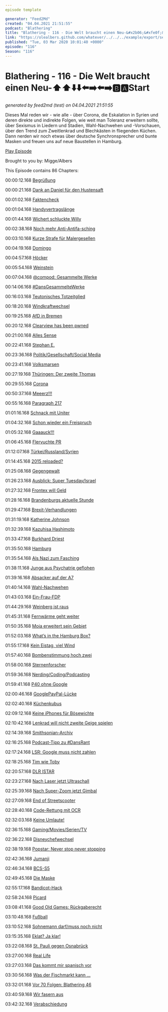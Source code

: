 ```yaml
---
episode template

generator: "Feed2Md"
created: "04.04.2021 21:51:55"
podcast: "Blathering"
title: "Blathering - 116 - Die Welt braucht einen Neu-&#x2b06;&#xfe0f;&#x2b06;&#xfe0f;&#x2b07;&#xfe0f;&#x2b07;&#xfe0f;&#x2b05;&#xfe0f;&#x27a1;&#xfe0f;&#x2b05;&#xfe0f;&#x27a1;&#xfe0f;&#x1f171;&#xfe0f;&#x1f170;&#xfe0f;Start"
link: "https://olealbers.github.com/whatever/../../../example/export/seasons/5/2020/3/Blathering - 116 - Die Welt braucht einen Neu-____________________Start.md"
published: "Tue, 03 Mar 2020 10:01:40 +0000"
episode: "116"
Season: "116"
---
```


# Blathering - 116 - Die Welt braucht einen Neu-&#x2b06;&#xfe0f;&#x2b06;&#xfe0f;&#x2b07;&#xfe0f;&#x2b07;&#xfe0f;&#x2b05;&#xfe0f;&#x27a1;&#xfe0f;&#x2b05;&#xfe0f;&#x27a1;&#xfe0f;&#x1f171;&#xfe0f;&#x1f170;&#xfe0f;Start
_generated by feed2md (test) on 04.04.2021 21:51:55_

Dieses Mal reden wir - wie alle - über Corona, die Eskalation in Syrien und deren direkte und indirekte Folgen, wie weit man Toleranz erweitern sollte, über Sexismus in Liedern und Stadien, Wahl-Nachwehen und -Vorschauen, über den Trend zum Zweitlenkrad und Blechkästen in fliegenden Küchen. Dann nerden wir noch etwas über deutsche Synchronsprecher und bunte Masken und freuen uns auf neue Baustellen in Hamburg.

[Play Episode](https://www.blathering.de/podlove/file/1139/s/feed/c/mp3/blathering_116.mp3)

Brought to you by: Migge/Albers

This Episode contains 86 Chapters:


00:00:12.168 [Begrüßung]()

00:00:21.168 [Dank an Daniel für den Hustensaft](https://twitter.com/DieLabertasche/)

00:01:02.168 [Faktencheck]()

00:01:04.168 [Handyvertragslänge](https://www.golem.de/news/kostenfallen-cdu-blockiert-begrenzung-von-handyvertraegen-auf-ein-jahr-2002-146933.html)

00:01:44.168 [Wichert schluckte Willy](https://www.mopo.de/hamburg/hamburger-pleite-autohaus-so-geht-es-mit-tiedtkes-wichtigster-filiale-weiter-32438440)

00:02:38.168 [Noch mehr Anti-Antifa-sching](https://twitter.com/AuschwitzMuseum/status/1232344591136968706)

00:03:10.168 [Kurze Strafe für Malergesellen](https://twitter.com/ichduersieesBLN/status/1232347965517377536)

00:04:19.168 [Domingo](https://twitter.com/tagesschau/status/1232306216992477184)

00:04:57.168 [Höcker](https://twitter.com/akm0803/status/1232212398364381184)

00:05:54.168 [Weinstein](https://www.deutschlandfunk.de/der-tag-drei-fuer-die-cdu.3415.de.html?dram:article_id=471096)

00:07:04.168 [@compod: Gesammelte Werke](https://twitter.com/search?q=(from%3Acompod)%20(%40blathering_pod)%20until%3A2020-03-03%20since%3A2020-02-25&src=typed_query&f=live)

00:14:06.168 [#DansGesammelteWerke](https://twitter.com/search?q=(from%3Aevildanwallace)%20(%40blathering_pod)%20until%3A2020-03-03%20since%3A2020-02-25&src=typed_query&f=live)

00:16:03.168 [Teutonisches Totzeitglied](https://www.tagesschau.de/inland/terrorzelle-gruppe-s-103.html)

00:18:20.168 [Windkraftwechsel](https://threadreaderapp.com/thread/1230539893656424448.html)

00:19:25.168 [AfD in Bremen](https://twitter.com/GrueneBremen/status/1232630524356780034)

00:20:12.168 [Clearview has been pwned](https://www.buzzfeednews.com/article/ryanmac/clearview-ai-fbi-ice-global-law-enforcement)

00:21:00.168 [Alles Sense](https://de.wikipedia.org/wiki/Alles_Sense)

00:22:41.168 [Stephan E.](https://twitter.com/samelou/status/1233476332320849920)

00:23:36.168 [Politik/Gesellschaft/Social Media]()

00:23:41.168 [Volksmarsen](https://www.hessenschau.de/panorama/16-jaehrige-ersthelferin-aus-volkmarsen,video-115680.html)

00:27:19.168 [Thüringen: Der zweite Thomas](https://www.zeit.de/politik/deutschland/2020-02/thomas-kemmerich-ministerpraesident-thueringen-regierungsarbeit/komplettansicht)

00:29:55.168 [Corona](https://de.wikipedia.org/wiki/SARS-CoV-2)

00:50:37.168 [Meeerz!!!](https://www.rnd.de/politik/merz-schockt-mit-aussage-rechtsradikalismus-mit-grenzkontrollen-bekampfen-7J7IOVPGFVDZLEWXSRJOTDD3QY.html)

00:55:16.168 [Paragraph 217](https://www.deutschlandfunk.de/der-tag-die-freiheit-sich-das-leben-zu-nehmen.3415.de.html?dram:article_id=471167)

01:01:16.168 [Schnack mit Uniter](https://www.t-online.de/nachrichten/deutschland/id_87411240/prueffall-uniter-hannibals-spzialkraefte-verein-traut-sich-aus-der-deckung.html)

01:04:32.168 [Schon wieder ein Freispruch](https://www.spiegel.de/politik/deutschland/sawsan-chebli-youtuber-timm-k-nach-hasskommentaren-vor-gericht-freigesprochen-a-90c56d9c-56e5-4e9b-bdad-3d2981bd2898)

01:05:32.168 [Gaaauck!!!](https://www.welt.de/politik/deutschland/article206222799/Joachim-Gauck-plaediert-fuer-erweiterte-Toleranz-gegenueber-AfD.html)

01:06:45.168 [Flervuchte PR](https://www.welt.de/vermischtes/article206251029/Berlin-Rapper-Fler-beleidigt-Frau-auf-Instagram-Polizei-wittert-Album-PR.html)

01:12:07.168 [Türkei/Russland/Syrien](https://www.merkur.de/politik/tuerkei-idlib-grenze-eu-syrien-soldaten-tote-luftangriff-russland-militaer-erdogan-nato-zr-13562519.html)

01:14:45.168 [2015 reloaded?](https://twitter.com/StefanLeifert/status/1233765025917153280)

01:25:08.168 [Gegengewalt](https://www.lr-online.de/lausitz/weisswasser/staatsschutz-ermittelt-afd-chef-tino-chrupalla-bei-autobrand-in-gablenz-leicht-verletzt-44238579.html)

01:26:23.168 [Ausblick: Super Tuesday/Israel](https://www.tagesschau.de/ausland/us-vorwahl-buttigieg-105.html)

01:27:32.168 [Frontex will Geld](https://netzpolitik.org/2020/frontex-schickt-fragdenstaat-rechnung-ueber-24-000-euro/)

01:28:16.168 [Brandenburgs aktuelle Stunde](https://taz.de/Hanau-Debatte-im-Brandenburger-Landtag/!5666910/)

01:29:47.168 [Brexit-Verhandlungen](https://twitter.com/tagesschau/status/1232997889703632897)

01:31:19.168 [Katherine Johnson](https://de.wikipedia.org/wiki/Katherine_Johnson)

01:32:39.168 [Kazuhisa Hashimoto](https://en.wikipedia.org/wiki/Kazuhisa_Hashimoto)

01:33:47.168 [Burkhard Driest](https://de.wikipedia.org/wiki/Burkhard_Driest)

01:35:50.168 [Hamburg]()

01:35:54.168 [Als Nazi zum Fasching](https://www.radiohamburg.de/Nachrichten/Hamburg-aktuell/Menschen-in-Hamburg/2020/Februar/Als-Nazi-zum-Fasching-Schule-suspendiert-Viertklaessler)

01:38:11.168 [Junge aus Psychatrie geflohen](https://www.mopo.de/hamburg/polizei/nach-amok-alarm-an-schule-junge--13--flieht-aus-psychiatrie---polizei-grosseinsatz-36337902)

01:39:16.168 [Absacker auf der A7](https://twitter.com/stammtischphilo/status/1233003481436389376)

01:40:14.168 [Wahl-Nachwehen](https://www.ndr.de/nachrichten/hamburg/wahl/buergerschaftswahl_2020/Wahl-Hamburg-Weitere-Panne-bei-der-Auszaehlung,wahlhh122.html)

01:43:03.168 [Ein-Frau-FDP](https://www.ndr.de/nachrichten/hamburg/wahl/buergerschaftswahl_2020/FDP-Von-Treuenfels-nimmt-Direktmandat-an,hhwahl340.html)

01:44:29.168 [Weinberg ist raus](https://www.welt.de/regionales/hamburg/article206109843/CDU-Desaster-Weinberg-und-Wersich-schaffen-es-nicht-in-die-Buergerschaft.html)

01:45:31.168 [Fernwärme geht weiter](https://waerme.hamburg/Leitung-Bramfeld)

01:50:35.168 [Moia erweitert sein Gebiet](https://www.hamburg1.de/nachrichten/44021/Moia_bald_auch_am_Stadtrand_unterwegs.html)

01:52:03.168 [What’s in the Hamburg Box?](https://hamburgbox.de/)

01:55:17.168 [Kein Eistag, viel Wind](https://twitter.com/Kachelmannwettr/status/1234468726541561857)

01:57:40.168 [Bombenstimmung hoch zwei](https://www.harburg-aktuell.de/news/kurzmeldungen/19187-wilhelmsburg-zweite-bombe-auf-raffineriegelaende-entschaerft.html)

01:58:00.168 [Sternenforscher](https://www.ndr.de/nachrichten/hamburg/Helfer-zur-Erforschung-unbekannter-Galaxien-gesucht,hobbyastronomen100.html)

01:59:36.168 [Nerding/Coding/Podcasting]()

01:59:41.168 [P40 ohne Google](https://www.zdnet.de/88377201/huawei-p40-pro-erscheint-am-26-maerz/)

02:00:46.168 [GooglePayPal-Lücke](https://www.heise.de/security/meldung/PayPal-ueber-Google-Pay-Luecke-noch-immer-nicht-behoben-und-wohl-schlimmer-als-befuerchtet-4668350.html)

02:02:40.168 [Küchenkubus](https://twitter.com/stammtischphilo/status/1232633657199906816)

02:09:12.168 [Keine iPhones für Bösewichte](https://www.theguardian.com/technology/2020/feb/26/apple-does-not-let-bad-guys-use-iphones-on-screen)

02:10:42.168 [Lenkrad will nicht zweite Geige spielen](https://www.gtplanet.net/forum/threads/gt-sport-splitscreen-two-wheels.371507/)

02:14:39.168 [Smithsonian-Archiv](https://www.heise.de/newsticker/meldung/Smithsonian-Fast-3-Millionen-Bilder-online-und-frei-verfuegbar-4668815.html)

02:16:25.168 [Podcast-Tipp zu #DansRant](http://nachgefragt-podcast.de/2020/02/27/ngf031-thema-mobilfunkstandard-5g/)

02:17:24.168 [LSR: Google muss nicht zahlen](https://www.heise.de/newsticker/meldung/Leistungsschutzrecht-Google-darf-verguetungspflichtige-Presseangebote-ausblenden-4671466.html)

02:18:25.168 [Tim wie Toby](https://freakshow.fm/fs247-pulp-fiction-koffermoment)

02:20:57.168 [DLR ISTAR](https://www.golem.de/news/forschungsflugzeug-raumgleiter-und-airbus-a-380-zugleich-2002-146909.html)

02:23:27.168 [Nach Laser jetzt Ultraschall](https://techxplore.com/news/2020-02-surfing-hacks-siri-google-ultrasonic.html)

02:25:39.168 [Nach Super-Zoom jetzt Gimbal](https://petapixel.com/2020/02/29/vivos-new-concept-phone-features-a-gimbal-stabilizing-camera/)

02:27:09.168 [End of Streetscooter](https://www.tagesschau.de/wirtschaft/boerse/streetscooter-107.html)

02:28:40.168 [Code-Rettung mit OCR](https://www.newocr.com/)

02:32:03.168 [Keine Umlaute!](https://www.natürlich.sh/)

02:36:15.168 [Gaming/Movies/Serien/TV]()

02:36:22.168 [Disneychefwechsel](https://www.tagesschau.de/wirtschaft/walt-disney-chef-aus-101.html)

02:38:19.168 [Popstar: Never stop never stopping](https://twitter.com/stammtischphilo/status/1233304767721615360)

02:42:36.168 [Jumanji](https://de.wikipedia.org/wiki/Jumanji:_Willkommen_im_Dschungel)

02:46:34.168 [BCS-S5](https://twitter.com/stammtischphilo/status/1233753955127173123)

02:49:45.168 [Die Maske](https://de.wikipedia.org/wiki/Die_Maske_(1994))

02:55:17.168 [Bandicot-Hack](https://www.youtube.com/watch?v=izxXGuVL21o)

02:58:24.168 [Picard](https://de.wikipedia.org/wiki/In_den_H%C3%A4nden_der_Borg_/_Angriffsziel_Erde)

03:08:41.168 [Good Old Games: Rückgaberecht](https://twitter.com/GOGcomDE/status/1232678395298959360)

03:10:48.168 [Fußball]()

03:10:52.168 [Sohnemann darf/muss noch nicht](https://twitter.com/tmigge/status/1233150166749892608)

03:15:35.168 [Eklat? Ja klar!](https://www.t-online.de/sport/fussball/bundesliga/id_87436360/hass-botschaften-gegen-hopp-darum-ist-bayerns-plakat-jetzt-kein-skandal.html)

03:22:08.168 [St. Pauli gegen Osnabrück](https://www.stefangroenveld.de/2020/derbyfluch-besiegt/)

03:27:00.168 [Real Life]()

03:27:03.168 [Das kommt mir spanisch vor](https://twitter.com/stammtischphilo/status/1233359767776768001)

03:30:56.168 [Was der Fischmarkt kann …](https://twitter.com/stammtischphilo/status/1234482597004271618)

03:32:01.168 [Vor 70 Folgen: Blathering 46](https://www.blathering.de/2018/03/blathering-046-von-maeusen-und-menschen/)

03:40:59.168 [Wir fasern aus]()

03:42:32.168 [Verabschiedung]()


